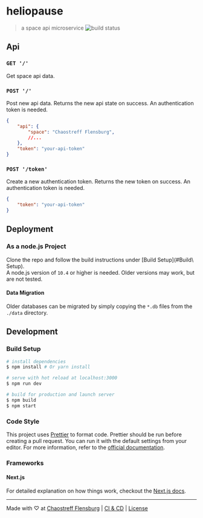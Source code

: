 # heliopause
> a space api microservice
![build status](https://drone.ctfl.space/api/badges/chaostreff-flensburg/heliopause/status.svg)

<!-- @TDOD: Inline About Section -->

## Api

### `GET '/'`
Get space api data.

### `POST '/'`
Post new api data. Returns the new api state on success. An authentication token is needed.
```json
{
	"api": {
		"space": "Chaostreff Flensburg",
		//...
	},
	"token": "your-api-token"
}
```

### `POST '/token'`
Create a new authentication token. Returns the new token on success. An authentication token is needed.
```json
{
	"token": "your-api-token"
}
```

## Deployment

### As a node.js Project
Clone the repo and follow the build instructions under [Build Setup](#Build\ Setup).   
A node.js version of `10.4` or higher is needed. Older versions may work, but are not tested.

#### Data Migration
Older databases can be migrated by simply copying the `*.db` files from the `./data` directory.

## Development

### Build Setup

``` bash
# install dependencies
$ npm install # Or yarn install

# serve with hot reload at localhost:3000
$ npm run dev

# build for production and launch server
$ npm build
$ npm start
```

### Code Style
This project uses [Prettier](https://prettier.io) to format code. Prettier should be run before creating a pull request. You can run it with the default settings from your editor. For more information, refer to the [official documentation](https://prettier.io).

### Frameworks

#### Next.js
For detailed explanation on how things work, checkout the [Next.js docs](https://nextjs.org/).

---
Made with ♡ at [Chaostreff Flensburg](https://twitter.com/chaos_fl) | [CI & CD](https://drone.ctfl.space/chaostreff-flensburg/heliopause) | [License](./LICENSE)
